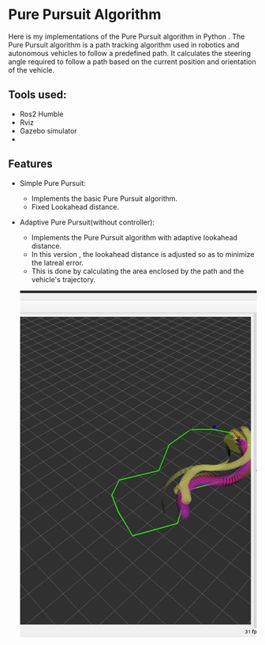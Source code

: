 # Pure Pursuit Algorithm

Here is my implementations of the Pure Pursuit algorithm in Python . The Pure Pursuit algorithm is a path tracking algorithm used in robotics and autonomous vehicles to follow a predefined path.
It calculates the steering angle required to follow a path based on the current position and orientation of the vehicle.
## Tools used:
- Ros2 Humble
- Rviz
- Gazebo simulator
- 
## Features
* Simple Pure Pursuit:
    - Implements the basic Pure Pursuit algorithm.
    - Fixed Lookahead distance.
* Adaptive Pure Pursuit(without controller):
    - Implements the Pure Pursuit algorithm with adaptive lookahead distance.
    - In this version , the lookahead distance is adjusted so as to minimize the latreal error.
    - This is done by calculating the area enclosed by the path and the vehicle's trajectory.

    ![Pure Pursuit Algorithm Diagram](images/img1.png)
